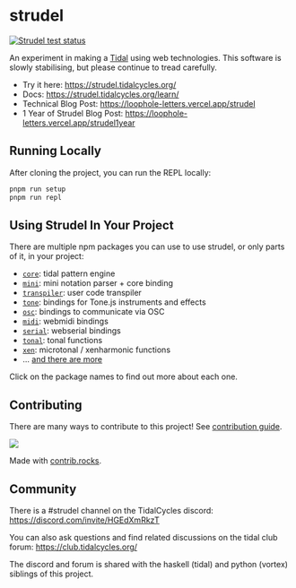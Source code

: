 # strudel

[![Strudel test status](https://github.com/tidalcycles/strudel/actions/workflows/test.yml/badge.svg)](https://github.com/tidalcycles/strudel/actions)

An experiment in making a [Tidal](https://github.com/tidalcycles/tidal/) using web technologies. This software is slowly stabilising, but please continue to tread carefully.

- Try it here: <https://strudel.tidalcycles.org/>
- Docs: <https://strudel.tidalcycles.org/learn/>
- Technical Blog Post: <https://loophole-letters.vercel.app/strudel>
- 1 Year of Strudel Blog Post: <https://loophole-letters.vercel.app/strudel1year>

## Running Locally

After cloning the project, you can run the REPL locally:

```bash
pnpm run setup
pnpm run repl
```

## Using Strudel In Your Project

There are multiple npm packages you can use to use strudel, or only parts of it, in your project:

- [`core`](./packages/core/): tidal pattern engine
- [`mini`](./packages/mini): mini notation parser + core binding
- [`transpiler`](./packages/transpiler): user code transpiler
- [`tone`](./packages/tone): bindings for Tone.js instruments and effects
- [`osc`](./packages/osc): bindings to communicate via OSC
- [`midi`](./packages/midi): webmidi bindings
- [`serial`](./packages/serial): webserial bindings
- [`tonal`](./packages/tonal): tonal functions
- [`xen`](./packages/xen): microtonal / xenharmonic functions
- ... [and there are more](./packages/)

Click on the package names to find out more about each one.

## Contributing

There are many ways to contribute to this project! See [contribution guide](./CONTRIBUTING.md).

<a href="https://github.com/tidalcycles/strudel/graphs/contributors">
  <img src="https://contrib.rocks/image?repo=tidalcycles/strudel" />
</a>

Made with [contrib.rocks](https://contrib.rocks).

## Community

There is a #strudel channel on the TidalCycles discord: <https://discord.com/invite/HGEdXmRkzT>

You can also ask questions and find related discussions on the tidal club forum: <https://club.tidalcycles.org/>

The discord and forum is shared with the haskell (tidal) and python (vortex) siblings of this project.

